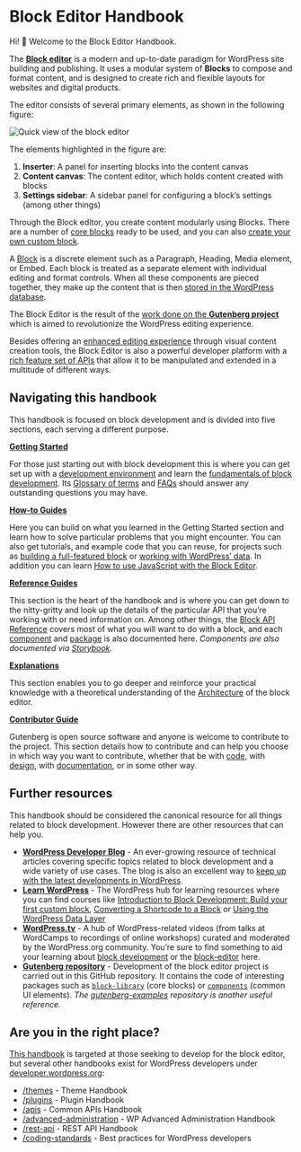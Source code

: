 # Block Editor Handbook

Hi! 👋 Welcome to the Block Editor Handbook.

The [**Block editor**](https://wordpress.org/gutenberg/) is a modern and up-to-date paradigm for WordPress site building and publishing. It uses a modular system of **Blocks** to compose and format content, and is designed to create rich and flexible layouts for websites and digital products.

The editor consists of several primary elements, as shown in the following figure:

![Quick view of the block editor](https://raw.githubusercontent.com/WordPress/gutenberg/trunk/docs/assets/overview-block-editor-2023.png)

The elements highlighted in the figure are:

1. **Inserter**: A panel for inserting blocks into the content canvas
2. **Content canvas**: The content editor, which holds content created with blocks
3. **Settings sidebar**: A sidebar panel for configuring a block’s settings (among other things)

Through the Block editor, you create content modularly using Blocks. There are a number of [core blocks](https://developer.wordpress.org/block-editor/reference-guides/core-blocks/) ready to be used, and you can also [create your own custom block](https://developer.wordpress.org/block-editor/getting-started/create-block/).

A [Block](https://developer.wordpress.org/block-editor/explanations/architecture/key-concepts/#blocks) is a discrete element such as a Paragraph, Heading, Media element, or Embed. Each block is treated as a separate element with individual editing and format controls. When all these components are pieced together, they make up the content that is then [stored in the WordPress database](https://developer.wordpress.org/block-editor/explanations/architecture/data-flow/#serialization-and-parsing).

The Block Editor is the result of the [work done on the **Gutenberg project**](https://developer.wordpress.org/block-editor/getting-started/faq/#what-is-gutenberg) which is aimed to revolutionize the WordPress editing experience.

Besides offering an [enhanced editing experience](https://wordpress.org/gutenberg/) through visual content creation tools, the Block Editor is also a powerful developer platform with a [rich feature set of APIs](https://developer.wordpress.org/block-editor/reference-guides/) that allow it to be manipulated and extended in a multitude of different ways.

## Navigating this handbook

This handbook is focused on block development and is divided into five sections, each serving a different purpose.


**[Getting Started](https://developer.wordpress.org/block-editor/getting-started/)**

For those just starting out with block development this is where you can get set up with a [development environment](https://developer.wordpress.org/block-editor/getting-started/devenv/) and learn the [fundamentals of block development](https://developer.wordpress.org/block-editor/getting-started/create-block/). Its [Glossary of terms](https://developer.wordpress.org/block-editor/getting-started/glossary/) and [FAQs](https://developer.wordpress.org/block-editor/getting-started/faq/) should answer any outstanding questions you may have.


**[How-to Guides](https://developer.wordpress.org/block-editor/how-to-guides/)**

Here you can build on what you learned in the Getting Started section and learn how to solve particular problems that you might encounter. You can also get tutorials, and example code that you can reuse, for projects such as [building a full-featured block](https://developer.wordpress.org/block-editor/how-to-guides/block-tutorial/) or [working with WordPress’ data](https://developer.wordpress.org/block-editor/how-to-guides/data-basics/). In addition you can learn [How to use JavaScript with the Block Editor](https://developer.wordpress.org/block-editor/how-to-guides/javascript/).


**[Reference Guides](https://developer.wordpress.org/block-editor/reference-guides/)**

This section is the heart of the handbook and is where you can get down to the nitty-gritty and look up the details of the particular API that you’re working with or need information on. Among other things, the [Block API Reference](https://developer.wordpress.org/block-editor/reference-guides/block-api/) covers most of what you will want to do with a block, and each [component](https://developer.wordpress.org/block-editor/reference-guides/components/) and [package](https://developer.wordpress.org/block-editor/reference-guides/packages/) is also documented here. _Components are also documented via [Storybook](https://wordpress.github.io/gutenberg/?path=/story/docs-introduction--page)._


**[Explanations](https://developer.wordpress.org/block-editor/explanations/)**

This section enables you to go deeper and reinforce your practical knowledge with a theoretical understanding of the [Architecture](https://developer.wordpress.org/block-editor/explanations/architecture/) of the block editor.

**[Contributor Guide](https://developer.wordpress.org/block-editor/contributors/)**

Gutenberg is open source software and anyone is welcome to contribute to the project. This section details how to contribute and can help you choose in which way you want to contribute, whether that be with [code](https://developer.wordpress.org/block-editor/contributors/code/), with [design](https://developer.wordpress.org/block-editor/contributors/design/), with [documentation](https://developer.wordpress.org/block-editor/contributors/documentation/), or in some other way.


## Further resources

This handbook should be considered the canonical resource for all things related to block development. However there are other resources that can help you.

- [**WordPress Developer Blog**](https://developer.wordpress.org/news/) - An ever-growing resource of technical articles covering specific topics related to block development and a wide variety of use cases. The blog is also an excellent way to [keep up with the latest developments in WordPress](https://developer.wordpress.org/news/tag/roundup/).
- [**Learn WordPress**](https://learn.wordpress.org/) - The WordPress hub for learning resources where you can find courses like [Introduction to Block Development: Build your first custom block](https://learn.wordpress.org/course/introduction-to-block-development-build-your-first-custom-block/), [Converting a Shortcode to a Block](https://learn.wordpress.org/course/converting-a-shortcode-to-a-block/) or [Using the WordPress Data Layer](https://learn.wordpress.org/course/using-the-wordpress-data-layer/)
- [**WordPress.tv**](https://wordpress.tv/) - A hub of WordPress-related videos (from talks at WordCamps to recordings of online workshops) curated and moderated by the WordPress.org community. You’re sure to find something to aid your learning about [block development](https://wordpress.tv/?s=block%20development&sort=newest) or the [block-editor](https://wordpress.tv/?s=block%20editor&sort=relevance) here.
- [**Gutenberg repository**](https://github.com/WordPress/gutenberg/) - Development of the block editor project is carried out in this GitHub repository. It contains the code of interesting packages such as [`block-library`](https://github.com/WordPress/gutenberg/tree/trunk/packages/block-library/src) (core blocks) or [`components`](https://github.com/WordPress/gutenberg/tree/trunk/packages/components) (common UI elements). _The [gutenberg-examples](https://github.com/WordPress/gutenberg-examples) repository is another useful reference._


## Are you in the right place?

[This handbook](https://developer.wordpress.org/block-editor) is targeted at those seeking to develop for the block editor, but several other handbooks exist for WordPress developers under [developer.wordpress.org](http://developer.wordpress.org/):

- [/themes](https://developer.wordpress.org/themes) - Theme Handbook
- [/plugins](https://developer.wordpress.org/plugins) - Plugin Handbook
- [/apis](https://developer.wordpress.org/apis) - Common APIs Handbook
- [/advanced-administration](https://developer.wordpress.org/advanced-administration) - WP Advanced Administration Handbook
- [/rest-api](https://developer.wordpress.org/rest-api/) - REST API Handbook
- [/coding-standards](https://developer.wordpress.org/coding-standards) - Best practices for WordPress developers
